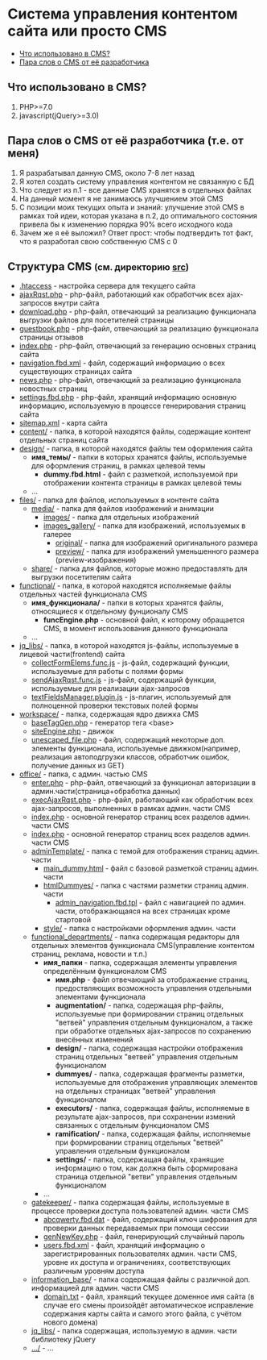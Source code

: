 <h1>Система управления контентом сайта или просто CMS</h1>
<ul>
    <li><a href="#languages_in_cms_info">Что использовано в CMS?</a></li>
    <li><a href="#few_words_from_developer">Пара слов о CMS от её разработчика</a></li>
</ul>
<h2 id="languages_in_cms_info">Что использовано в CMS?</h2>
<ol>
    <li>PHP>=7.0</li>
    <li>javascript(jQuery>=3.0)</li>
</ol>
<h2 id="few_words_from_developer">Пара слов о CMS от её разработчика (т.е. от меня)</h2>
<ol>
    <li>Я разрабатывал данную CMS, около 7-8 лет назад</li>
    <li>Я хотел создать систему управления контентом не связанную с БД</li>
    <li>Что следует из п.1 - все данные CMS хранятся в отдельных файлах</li>
    <li>На данный момент я не занимаюсь улучшением этой CMS</li>
    <li>С позиции моих текущих опыта и знаний: улучшение этой CMS в рамках той идеи, которая указана в п.2, до оптимального состояния привела бы к изменению порядка 90% всего исходного кода</li>
    <li>Зачем же я её выложил? Ответ прост: чтобы подтвердить тот факт, что я разработал свою собственную CMS с 0</li>
</ol>
<h2 id="files_structure_info">Структура CMS <small>(см. директорию <a href="https://github.com/MonoBrainCell/cms/tree/main/src" target="_blank">src</a>)</small></h2>
<ul>
    <li><a href="https://github.com/MonoBrainCell/cms/blob/main/src/.htaccess" target="_blank">.htaccess</a> - настройка сервера для текущего сайта
    </li>
    <li><a href="https://github.com/MonoBrainCell/cms/blob/main/src/ajaxRqst.php" target="_blank">ajaxRqst.php</a> - php-файл, работающий как обработчик всех ajax-запросов внутри сайта
    </li>
    <li><a href="https://github.com/MonoBrainCell/cms/blob/main/src/download.php" target="_blank">download.php</a> - php-файл, отвечающий за реализацию функционала выгрузки файлов для посетителей страницы
    </li>
    <li><a href="https://github.com/MonoBrainCell/cms/blob/main/src/guestbook.php" target="_blank">guestbook.php</a> - php-файл, отвечающий за реализацию функционала страницы отзывов
    </li>
    <li><a href="https://github.com/MonoBrainCell/cms/blob/main/src/index.php" target="_blank">index.php</a> - php-файл, отвечающий за генерацию основных страниц сайта
    </li>
    <li><a href="https://github.com/MonoBrainCell/cms/blob/main/src/navigation.fbd.xml" target="_blank">navigation.fbd.xml</a> - файл, содержащий информацию о всех существующих страницах сайта
    </li>
    <li><a href="https://github.com/MonoBrainCell/cms/blob/main/src/news.php" target="_blank">news.php</a> - php-файл, отвечающий за реализацию функционала новостных страниц
    </li>
    <li><a href="https://github.com/MonoBrainCell/cms/blob/main/src/settings.fbd.php" target="_blank">settings.fbd.php</a> - php-файл, хранящий информацию основную информацию, используемую в процессе генерирования страниц сайта
    </li>
    <li><a href="https://github.com/MonoBrainCell/cms/blob/main/src/sitemap.xml" target="_blank">sitemap.xml</a> - карта сайта
    </li>
    <li><a href="https://github.com/MonoBrainCell/cms/tree/main/src/content" target="_blank">content/</a> - папка, в которой находятся файлы, содержащие контент отдельных страниц сайта
    </li>
    <li><a href="https://github.com/MonoBrainCell/cms/tree/main/src/design" target="_blank">design/</a> - папка, в которой находятся файлы тем оформления сайта
        <ul>
            <li><strong>имя_темы/</strong> - папки в которых хранятся файлы, используемые для оформления страниц, в рамках целевой темы
                <ul>
                    <li><strong>dummy.fbd.html</strong> - файл с разметкой, используемой при отображении контента страницы в рамках целевой темы</li>
                </ul>
            </li>
            <li>...</li>
        </ul>
    </li>
    <li><a href="https://github.com/MonoBrainCell/cms/tree/main/src/files" target="_blank">files/</a> - папка для файлов, используемых в контенте сайта
        <ul>
            <li><a href="https://github.com/MonoBrainCell/cms/tree/main/src/files/media" target="_blank">media/</a> - папка для файлов изображений и анимации
                <ul>
                    <li><a href="https://github.com/MonoBrainCell/cms/tree/main/src/files/media/images" target="_blank">images/</a> - папка для отдельных изображений</li>
                    <li><a href="https://github.com/MonoBrainCell/cms/tree/main/src/files/media/images_gallery" target="_blank">images_gallery/</a> - папка для изображений, используемых в галерее
                        <ul>
                            <li><a href="https://github.com/MonoBrainCell/cms/tree/main/src/files/media/images_gallery/original" target="_blank">original/</a> - папка для изображений оригинального размера</li>
                            <li><a href="https://github.com/MonoBrainCell/cms/tree/main/src/files/media/images_gallery/preview" target="_blank">preview/</a> - папка для изображений уменьшенного размера (preview-изображения)</li>
                        </ul>
                    </li>
                </ul>
            </li>
            <li><a href="https://github.com/MonoBrainCell/cms/tree/main/src/files/share" target="_blank">share/</a> - папка для файлов, которые можно предоставлять для выгрузки посетителям сайта</li>
        </ul>
    </li>
    <li><a href="https://github.com/MonoBrainCell/cms/tree/main/src/functional" target="_blank">functional/</a> - папка, в которой находятся исполняемые файлы отдельных частей функционала CMS
        <ul>
            <li><strong>имя_функционала/</strong> - папки в которых хранятся файлы, относящиеся к отдельному фунционалу CMS
                <ul>
                    <li><strong>funcEngine.php</strong> - основной файл, к которому обращается CMS, в момент использования данного функционала</li>
                </ul>
            </li>
            <li>...</li>
        </ul>
    </li>
    <li><a href="https://github.com/MonoBrainCell/cms/tree/main/src/jq_libs" target="_blank">jq_libs/</a> - папка, в которой находятся js-файлы, используемые в лицевой части(frontend) сайта
        <ul>
            <li><a href="https://github.com/MonoBrainCell/cms/blob/main/src/jq_libs/collectFormElems.func.js" target="_blank">collectFormElems.func.js</a> - js-файл, содержащий функции, используемые для работы с полями формы</li>
            <li><a href="https://github.com/MonoBrainCell/cms/blob/main/src/jq_libs/sendAjaxRqst.func.js" target="_blank">sendAjaxRqst.func.js</a> - js-файл, содержащий функции, используемые для реализации ajax-запросов</li>
            <li><a href="https://github.com/MonoBrainCell/cms/blob/main/src/jq_libs/textFieldsManager.plugin.js" target="_blank">textFieldsManager.plugin.js</a> - js-плагин, используемый для полноценной проверки текстовых полей формы</li>
        </ul>
    </li>
    <li><a href="https://github.com/MonoBrainCell/cms/tree/main/src/workspace" target="_blank">workspace/</a> - папка, содержащая ядро движка CMS
        <ul>
            <li><a href="https://github.com/MonoBrainCell/cms/blob/main/src/workspace/baseTagGen.php" target="_blank">baseTagGen.php</a> - генератор тега &lt;base&gt;</li>
            <li><a href="https://github.com/MonoBrainCell/cms/blob/main/src/workspace/siteEngine.php" target="_blank">siteEngine.php</a> - движок</li>
            <li><a href="https://github.com/MonoBrainCell/cms/blob/main/src/workspace/unescaped_file.php" target="_blank">unescaped_file.php</a> - файл, содержащий некоторые доп. элементы функционала, используемые движком(например, реализация автоподгрузки классов, обработчик ошибок, получение данных из GET)</li>
        </ul>
    </li>
    <li><a href="https://github.com/MonoBrainCell/cms/tree/main/src/office" target="_blank">office/</a> - папка, с админ. частью CMS
        <ul>
            <li><a href="https://github.com/MonoBrainCell/cms/blob/main/src/office/enter.php" target="_blank">enter.php</a> - php-файл, отвечающий за функционал авторизации в админ.части(страница+обработка данных)</li>
             <li><a href="https://github.com/MonoBrainCell/cms/blob/main/src/office/execAjaxRqst.php" target="_blank">execAjaxRqst.php</a> - php-файл, работающий как обработчик всех ajax-запросов, выполненных в рамках админ. части CMS</li>
             <li><a href="https://github.com/MonoBrainCell/cms/blob/main/src/office/index.php" target="_blank">index.php</a> - основной генератор страниц всех разделов админ. части CMS</li>
             <li><a href="https://github.com/MonoBrainCell/cms/blob/main/src/office/index.php" target="_blank">index.php</a> - основной генератор страниц всех разделов админ. части CMS</li>
             <li><a href="https://github.com/MonoBrainCell/cms/tree/main/src/office/adminTemplate" target="_blank">adminTemplate/</a> - папка с темой для отображения страниц админ. части
                <ul>
                    <li><a href="https://github.com/MonoBrainCell/cms/blob/main/src/office/adminTemplate/main_dummy.html" target="_blank">main_dummy.html</a> - файл с базовой разметкой страниц админ. части</li>
                    <li><a href="https://github.com/MonoBrainCell/cms/tree/main/src/office/adminTemplate/htmlDummyes" target="_blank">htmlDummyes/</a> - папка с частями разметки страниц админ. части
                        <ul>
                            <li><a href="https://github.com/MonoBrainCell/cms/blob/main/src/office/adminTemplate/htmlDummyes/admin_navigation.fbd.tpl" target="_blank">admin_navigation.fbd.tpl</a> - файл с навигацией по админ. части, отображающаяся на всех страницах кроме стартовой</li>
                        </ul>
                    </li>
                    <li><a href="https://github.com/MonoBrainCell/cms/tree/main/src/office/adminTemplate/style" target="_blank">style/</a> - папка с настройками оформления админ. части</li>
                </ul>
             </li>
             <li><a href="https://github.com/MonoBrainCell/cms/tree/main/src/office/functional_departments" target="_blank">functional_departments/</a> - папка содержащая редакторы для отдельных элементов функционала CMS(управление контентом страниц, реклама, новости и т.п.)
                <ul>
                     <li><strong>имя_папки</strong> - папка, содержащая элементы управления определённым функционалом CMS
                        <ul>
                            <li><strong>имя.php</strong> - файл отвечающий за отображаение страниц, предоствляющих возможность управления отдельными элементами функционала</li>
                            <li><strong>augmentation/</strong> - папка, содержащая php-файлы, используемые при формировании страниц отдельных "ветвей" управления отдельным функционалом, а также при обработке отдельных ajax-запросов по сохранению внесённых изменений</li>
                            <li><strong>design/</strong> - папка, содержащая настройки отображения страниц отдельных "ветвей" управления отдельным функционалом</li>
                            <li><strong>dummyes/</strong> - папка, содержащая фрагменты разметки, используемые для отображения управляющих элементов на отдельных страницах "ветвей" управления функционалом</li>
                            <li><strong>executors/</strong> - папка, содержащая файлы, исполняемые в результате ajax-запросов, при сохранении измений связанных с отдельным функционалом CMS</li>
                            <li><strong>ramification/</strong> - папка, содержащая файлы, исполняемые при формировании страниц отдельных "ветвей" управления отдельным функционалом</li>
                            <li><strong>settings/</strong> - папка, содержащая файлы, хранящие информацию о том, как должна быть сформирована страница отдельной "ветви" управления отдельным функционалом</li>
                        </ul>
                    </li>
                    <li>...</li>
                </ul>
             </li>
             <li><a href="https://github.com/MonoBrainCell/cms/tree/main/src/office/gatekeeper" target="_blank">gatekeeper/</a> - папка содержащая файлы, используемые в процессе проверки доступа пользователей админ. части CMS
                <ul>
                    <li><a href="https://github.com/MonoBrainCell/cms/blob/main/src/office/gatekeeper/abcqwerty.fbd.dat" target="_blank">abcqwerty.fbd.dat</a> - файл, содержащий ключ шифрования для проверки данных передаваемых при помощи сессии</li>
                    <li><a href="https://github.com/MonoBrainCell/cms/blob/main/src/office/gatekeeper/genNewKey.php" target="_blank">genNewKey.php</a> - файл, генерирующий случайный пароль</li>
                    <li><a href="https://github.com/MonoBrainCell/cms/blob/main/src/office/gatekeeper/users.fbd.xml" target="_blank">users.fbd.xml</a> - файл, хранящий информацию о зарегистрированных пользователях админ. части CMS, уровне их доступа и ограничениях, соответствующих различным уровням доступа</li>
                </ul>
             </li>
             <li><a href="https://github.com/MonoBrainCell/cms/tree/main/src/office/information_base" target="_blank">information_base/</a> - папка содержащая файлы с различной доп. информацией для админ. части CMS
                <ul>
                    <li><a href="https://github.com/MonoBrainCell/cms/blob/main/src/office/information_base/domain.txt" target="_blank">domain.txt</a> - файл, хранящий текущее доменное имя сайта (в случае его смены произойдёт автоматическое исправление содержания карты сайта и самого этого файла, с учётом нового домена)</li>
                </ul>
            </li>
             <li><a href="https://github.com/MonoBrainCell/cms/tree/main/src/office/jq_libs" target="_blank">jq_libs/</a> - папка содержащая, используемую в админ. части библиотеку jQuery</li>
             <li><a href="#" target="_blank">.../</a> - ...</li>
        </ul>
    </li>
</ul>
